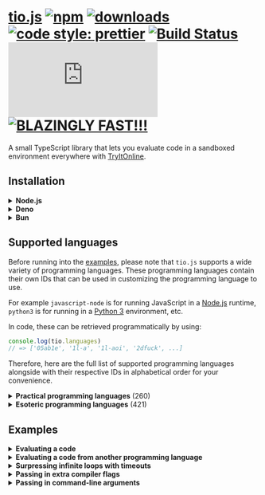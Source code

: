 # [tio.js][npm-url] [![npm][npm-image]][npm-url] [![downloads][downloads-image]][downloads-url] [![code style: prettier][prettier-image]][prettier-url] [![Build Status][ci-image]][ci-url] [![license][github-license-image]][github-license-url] [![BLAZINGLY FAST!!!][blazingly-fast-image]][blazingly-fast-url]

[npm-image]: https://img.shields.io/npm/v/tio.js.svg?style=flat-square
[npm-url]: https://npmjs.org/package/tio.js
[downloads-image]: https://img.shields.io/npm/dt/tio.js.svg?style=flat-square
[downloads-url]: https://npmjs.org/package/tio.js
[prettier-image]: https://img.shields.io/badge/code_style-prettier-ff69b4.svg?style=flat-square
[prettier-url]: https://github.com/prettier/prettier
[ci-image]: https://github.com/null8626/tio.js/workflows/CI/badge.svg
[ci-url]: https://github.com/null8626/tio.js/actions/workflows/CI.yml
[github-license-image]: https://img.shields.io/npm/l/tio.js?style=flat-square
[github-license-url]: https://github.com/null8626/tio.js/blob/master/LICENSE
[blazingly-fast-image]: https://img.shields.io/badge/speed-BLAZINGLY%20FAST!!!%20%F0%9F%94%A5%F0%9F%9A%80%F0%9F%92%AA%F0%9F%98%8E-brightgreen.svg?style=flat-square
[blazingly-fast-url]: https://twitter.com/acdlite/status/974390255393505280

A small TypeScript library that lets you evaluate code in a sandboxed environment everywhere with [TryItOnline](https://tio.run).

## Installation

<details>
<summary><b>Node.js</b></summary>

In your shell:

```console
$ npm install tio.js
```

In your code:

```js
import tio from 'tio.js'
```

</details>
<details>
<summary><b>Deno</b></summary>

In your code:

```js
import tio from 'npm:tio.js'
```

</details>
<details>
<summary><b>Bun</b></summary>

In your shell:

```console
$ bun install tio.js
```

In your code:

```js
import tio from 'tio.js'
```

</details>

## Supported languages

Before running into the [examples](#examples), please note that `tio.js` supports a wide variety of programming languages. These programming languages contain their own IDs that can be used in customizing the programming language to use.

For example `javascript-node` is for running JavaScript in a [Node.js](https://nodejs.org) runtime, `python3` is for running in a [Python 3](https://docs.python.org/3/) environment, etc.

In code, these can be retrieved programmatically by using:

```js
console.log(tio.languages)
// => ['05ab1e', '1l-a', '1l-aoi', '2dfuck', ...]
```

Therefore, here are the full list of supported programming languages alongside with their respective IDs in alphabetical order for your convenience.

<details>
<summary><b>Practical programming languages</b> (260)</summary>

| Name                                                                                                            | ID                        |
| --------------------------------------------------------------------------------------------------------------- | ------------------------- |
| [ABC](https://homepages.cwi.nl/~steven/abc/)                                                                    | `abc`                     |
| [ABC-assembler](https://github.com/Ourous/abc-wrapper-linux)                                                    | `abc-assembler`           |
| [Ada (GNAT)](https://www.gnu.org/software/gnat/)                                                                | `ada-gnat`                |
| [Agda](http://wiki.portal.chalmers.se/agda)                                                                     | `agda`                    |
| [ALGOL 68 (Genie)](https://jmvdveer.home.xs4all.nl/algol.html)                                                  | `algol68g`                |
| [Alice ML](https://github.com/aliceml/aliceml)                                                                  | `aliceml`                 |
| [APL (Dyalog Unicode)](https://www.dyalog.com/)                                                                 | `apl-dyalog`              |
| [APL (Dyalog Classic)](https://www.dyalog.com/)                                                                 | `apl-dyalog-classic`      |
| [APL (Dyalog Extended)](https://github.com/abrudz/dyalog-apl-extended)                                          | `apl-dyalog-extended`     |
| [APL (dzaima/APL)](https://github.com/dzaima/APL)                                                               | `apl-dzaima`              |
| [APL (ngn/apl)](https://gitlab.com/n9n/apl)                                                                     | `apl-ngn`                 |
| [Appleseed](https://github.com/dloscutoff/appleseed)                                                            | `appleseed`               |
| [ASPeRiX](https://github.com/TryItOnline/asperix)                                                               | `asperix`                 |
| [Assembly (as, x64, Linux)](https://sourceware.org/binutils/docs/as/index.html)                                 | `assembly-as`             |
| [Assembly (fasm, x64, Linux)](https://flatassembler.net/)                                                       | `assembly-fasm`           |
| [Assembly (gcc, x64, Linux)](https://gcc.gnu.org/)                                                              | `assembly-gcc`            |
| [Assembly (JWasm, x64, Linux)](https://github.com/JWasm/JWasm)                                                  | `assembly-jwasm`          |
| [Assembly (nasm, x64, Linux)](http://www.nasm.us/)                                                              | `assembly-nasm`           |
| [ATS2](https://sourceforge.net/projects/ats2-lang/)                                                             | `ats2`                    |
| [Attache](https://github.com/ConorOBrien-Foxx/Attache)                                                          | `attache`                 |
| [AWK](https://www.gnu.org/software/gawk/manual/gawk.html)                                                       | `awk`                     |
| [Bash](https://www.gnu.org/software/bash/)                                                                      | `bash`                    |
| [bc](https://www.gnu.org/software/bc/manual/html_mono/bc.html)                                                  | `bc`                      |
| [BeanShell](http://www.beanshell.org/)                                                                          | `beanshell`               |
| [Boo](http://boo-lang.org/)                                                                                     | `boo`                     |
| [bosh](http://schilytools.sourceforge.net/bosh.html)                                                            | `bosh`                    |
| [Bracmat](https://github.com/BartJongejan/Bracmat)                                                              | `bracmat`                 |
| [Brat](https://github.com/presidentbeef/brat)                                                                   | `brat`                    |
| [C (clang)](http://clang.llvm.org/)                                                                             | `c-clang`                 |
| [C (gcc)](https://gcc.gnu.org/)                                                                                 | `c-gcc`                   |
| [C (tcc)](http://savannah.nongnu.org/projects/tinycc)                                                           | `c-tcc`                   |
| [Caboose](https://github.com/CabooseLang/Caboose)                                                               | `caboose`                 |
| [CakeML](https://cakeml.org/)                                                                                   | `cakeml`                  |
| [calc (TTK)](http://ciar.org/ttk/codecloset/calc/)                                                              | `calc2`                   |
| [Ceylon](https://ceylon-lang.org/)                                                                              | `ceylon`                  |
| [Charm](https://github.com/Aearnus/charm)                                                                       | `charm`                   |
| [Chapel](http://chapel.cray.com/)                                                                               | `chapel`                  |
| [Checked C](https://github.com/Microsoft/checkedc)                                                              | `checkedc`                |
| [Cheddar](http://cheddar.vihan.org/)                                                                            | `cheddar`                 |
| [CIL (Mono IL assembler)](http://www.mono-project.com/docs/tools+libraries/tools/monodis/)                      | `cil-mono`                |
| [cixl](https://github.com/basic-gongfu/cixl)                                                                    | `cixl`                    |
| [Clean](https://github.com/Ourous/curated-clean-linux)                                                          | `clean`                   |
| [CLIPS](http://www.clipsrules.net/)                                                                             | `clips`                   |
| [Common Lisp](http://www.clisp.org/)                                                                            | `clisp`                   |
| [Clojure](https://clojure.org/)                                                                                 | `clojure`                 |
| [COBOL (GNU)](https://sourceforge.net/projects/open-cobol/)                                                     | `cobol-gnu`               |
| [Cobra](http://cobra-language.com/)                                                                             | `cobra`                   |
| [Coconut](http://coconut-lang.org/)                                                                             | `coconut`                 |
| [CoffeeScript 1](http://coffeescript.org/)                                                                      | `coffeescript`            |
| [CoffeeScript 2](http://coffeescript.org/)                                                                      | `coffeescript2`           |
| [C++ (clang)](http://clang.llvm.org/)                                                                           | `cpp-clang`               |
| [C++ (gcc)](https://gcc.gnu.org/)                                                                               | `cpp-gcc`                 |
| [CPY](https://github.com/vrsperanza/CPY)                                                                        | `cpy`                     |
| [Cryptol](https://www.cryptol.net/)                                                                             | `cryptol`                 |
| [Crystal](https://crystal-lang.org)                                                                             | `crystal`                 |
| [C# (.NET Core)](https://www.microsoft.com/net/core/platform)                                                   | `cs-core`                 |
| [C# (Visual C# Compiler)](http://www.mono-project.com/docs/about-mono/releases/5.0.0/#csc)                      | `cs-csc`                  |
| [C# (Visual C# Interactive Compiler)](http://www.mono-project.com/docs/about-mono/releases/5.0.0/#csc)          | `cs-csi`                  |
| [C# (Mono C# compiler)](http://www.mono-project.com/docs/about-mono/languages/csharp/)                          | `cs-mono`                 |
| [C# (Mono C# Shell)](http://www.mono-project.com/docs/tools+libraries/tools/repl/)                              | `cs-mono-shell`           |
| [Curry (PAKCS)](https://www.informatik.uni-kiel.de/~pakcs/)                                                     | `curry-pakcs`             |
| [Curry (Sloth)](http://babel.ls.fi.upm.es/research/Sloth/)                                                      | `curry-sloth`             |
| [Cyclone](http://cyclone.thelanguage.org/)                                                                      | `cyclone`                 |
| [D](https://dlang.org/)                                                                                         | `d`                       |
| [Dafny](https://github.com/Microsoft/dafny)                                                                     | `dafny`                   |
| [Dart](https://www.dartlang.org/)                                                                               | `dart`                    |
| [Dash](https://wiki.debian.org/Shell)                                                                           | `dash`                    |
| [dc](https://www.gnu.org/software/bc/manual/dc-1.05/html_mono/dc.html)                                          | `dc`                      |
| [dg](https://pyos.github.io/dg/)                                                                                | `dg`                      |
| [DScript](https://github.com/ConorOBrien-Foxx/DScript)                                                          | `dscript`                 |
| [eC](https://ecere.org/)                                                                                        | `ec`                      |
| [ecpp + C (gcc)](https://github.com/aaronryank/ecpp)                                                            | `ecpp-c`                  |
| [ecpp + C++ (gcc)](https://github.com/aaronryank/ecpp)                                                          | `ecpp-cpp`                |
| [Dyvil](https://github.com/dyvil/dyvil)                                                                         | `dyvil`                   |
| [ed](https://www.gnu.org/software/ed/)                                                                          | `ed`                      |
| [Egel](https://github.com/egel-lang/egel)                                                                       | `egel`                    |
| [ELF (x86/x64, Linux)](https://refspecs.linuxfoundation.org/elf/elf.pdf)                                        | `elf`                     |
| [Elixir](https://elixir-lang.org/)                                                                              | `elixir`                  |
| [Emacs Lisp](https://www.gnu.org/software/emacs/manual/eintr.html)                                              | `emacs-lisp`              |
| [Erlang (escript)](http://erlang.org/doc/man/escript.html)                                                      | `erlang-escript`          |
| [es](https://github.com/wryun/es-shell)                                                                         | `es`                      |
| [Euphoria 3](http://rapideuphoria.com/index.html)                                                               | `euphoria3`               |
| [Euphoria 4](https://openeuphoria.org)                                                                          | `euphoria4`               |
| [Factor](https://factorcode.org/)                                                                               | `factor`                  |
| [Fantom](http://fantom.org/)                                                                                    | `fantom`                  |
| [Farnsworth](https://metacpan.org/pod/Language::Farnsworth)                                                     | `farnsworth`              |
| [Felix](https://github.com/felix-lang/felix)                                                                    | `felix`                   |
| [fish](https://fishshell.com/)                                                                                  | `fish-shell`              |
| [FOCAL-69](http://www.cozx.com/dpitts/)                                                                         | `focal`                   |
| [Forth (gforth)](http://www.complang.tuwien.ac.at/forth/gforth/Docs-html/)                                      | `forth-gforth`            |
| [Fortran (GFortran)](https://gcc.gnu.org/fortran/)                                                              | `fortran-gfortran`        |
| [F# (.NET Core)](https://www.microsoft.com/net/core/platform)                                                   | `fs-core`                 |
| [F# (Mono)](http://www.mono-project.com/)                                                                       | `fs-mono`                 |
| [Funky](https://github.com/TehFlaminTaco/Funky)                                                                 | `funky`                   |
| [Funky 2](https://github.com/TehFlaminTaco/Funky2)                                                              | `funky2`                  |
| [GAP](https://www.gap-system.org/)                                                                              | `gap`                     |
| [Gema](http://gema.sourceforge.net/)                                                                            | `gema`                    |
| [gnuplot](http://www.gnuplot.info/)                                                                             | `gnuplot`                 |
| [Go](https://golang.org/)                                                                                       | `go`                      |
| [Granule](https://github.com/granule-project/granule)                                                           | `granule`                 |
| [Groovy](http://groovy-lang.org/)                                                                               | `groovy`                  |
| [Gwion](https://github.com/fennecdjay/gwion)                                                                    | `gwion`                   |
| [HadesLang](https://github.com/Azer0s/HadesLang)                                                                | `hades`                   |
| [Haskell](https://www.haskell.org/)                                                                             | `haskell`                 |
| [Haskell 1.2 (Gofer)](https://github.com/stasoid/Gofer)                                                         | `haskell-gofer`           |
| [Haskell 98 (Hugs)](https://www.haskell.org/hugs)                                                               | `haskell-hugs`            |
| [Literate Haskell](https://www.haskell.org/onlinereport/literate.html)                                          | `haskell-literate`        |
| [Haxe](https://haxe.org)                                                                                        | `haxe`                    |
| [Hobbes](https://github.com/Morgan-Stanley/hobbes)                                                              | `hobbes`                  |
| [Huginn](https://huginn.org/)                                                                                   | `huginn`                  |
| [Hy](http://hylang.org/)                                                                                        | `hy`                      |
| [Icon](https://github.com/gtownsend/icon)                                                                       | `icon`                    |
| [Idris](https://www.idris-lang.org/)                                                                            | `idris`                   |
| [ink](https://github.com/inkle/ink)                                                                             | `ink`                     |
| [Io](http://iolanguage.org/)                                                                                    | `io`                      |
| [J](http://jsoftware.com/)                                                                                      | `j`                       |
| [jq](https://stedolan.github.io/jq/)                                                                            | `jq`                      |
| [Jx](http://www.2bestsystems.com/foundation/j/jx1/)                                                             | `jx`                      |
| [Java (JDK)](http://jdk.java.net/)                                                                              | `java-jdk`                |
| [Java (OpenJDK 8)](http://openjdk.java.net/)                                                                    | `java-openjdk`            |
| [JavaScript (Babel Node)](https://babeljs.io/)                                                                  | `javascript-babel-node`   |
| [JavaScript (Node.js)](https://nodejs.org)                                                                      | `javascript-node`         |
| [JavaScript (SpiderMonkey)](https://developer.mozilla.org/en-US/docs/Mozilla/Projects/SpiderMonkey/Releases/45) | `javascript-spidermonkey` |
| [JavaScript (V8)](https://v8.dev/)                                                                              | `javascript-v8`           |
| [Joy](http://www.latrobe.edu.au/humanities/research/research-projects/past-projects/joy-programming-language)   | `joy`                     |
| [Julia 0.4](http://julialang.org/)                                                                              | `julia`                   |
| [Julia 1.0](http://julialang.org/)                                                                              | `julia1x`                 |
| [Julia 0.5](http://julialang.org/)                                                                              | `julia5`                  |
| [Julia 0.6](http://julialang.org/)                                                                              | `julia6`                  |
| [Julia 0.7](http://julialang.org/)                                                                              | `julia7`                  |
| [K (Kona)](https://github.com/kevinlawler/kona)                                                                 | `k-kona`                  |
| [K (ngn/k)](https://bitbucket.org/ngn/k)                                                                        | `k-ngn`                   |
| [K (oK)](https://github.com/JohnEarnest/ok)                                                                     | `k-ok`                    |
| [Kobeři-C](https://github.com/fpeterek/Koberi-C)                                                                | `koberi-c`                |
| [Koka](https://github.com/koka-lang/koka)                                                                       | `koka`                    |
| [Kotlin](https://kotlinlang.org)                                                                                | `kotlin`                  |
| [ksh](http://www.kornshell.com/)                                                                                | `ksh`                     |
| [Lean](https://leanprover.github.io/)                                                                           | `lean`                    |
| [Lily](http://fascinatedbox.github.io/lily/)                                                                    | `lily`                    |
| [LLVM IR](http://llvm.org/docs/LangRef.html)                                                                    | `llvm`                    |
| [Lua](https://www.lua.org/)                                                                                     | `lua`                     |
| [Lua (LuaJIT)](https://luajit.org/)                                                                             | `lua-luajit`              |
| [Lua (OpenResty)](https://openresty.org/en/)                                                                    | `lua-openresty`           |
| [M4](https://www.gnu.org/software/m4/m4.html)                                                                   | `m4`                      |
| [Make](https://www.gnu.org/software/make/)                                                                      | `make`                    |
| [Mamba](https://github.com/Gelbpunkt/mamba-lang)                                                                | `mamba`                   |
| [Wolfram Language (Mathematica)](https://www.wolfram.com/wolframscript/)                                        | `mathematica`             |
| [Mathics](http://mathics.github.io/)                                                                            | `mathics`                 |
| [Maxima](http://maxima.sourceforge.net/)                                                                        | `maxima`                  |
| [Moonscript](https://moonscript.org)                                                                            | `moonscript`              |
| [Mouse-79](http://mouse.davidgsimpson.com/mouse79/)                                                             | `mouse`                   |
| [Mouse-2002](http://mouse.davidgsimpson.com/mouse2002/)                                                         | `mouse2002`               |
| [Mouse-83](http://mouse.davidgsimpson.com/mouse83/)                                                             | `mouse83`                 |
| [MUMPS](http://www.cs.uni.edu/~okane/)                                                                          | `mumps`                   |
| [MY-BASIC](https://github.com/paladin-t/my_basic)                                                               | `my-basic`                |
| [Nial](https://github.com/danlm/QNial7)                                                                         | `nial`                    |
| [Nim](http://nim-lang.org/)                                                                                     | `nim`                     |
| [Oberon-07](https://miasap.se/obnc/)                                                                            | `oberon-07`               |
| [Object Pascal (FPC)](https://www.freepascal.org/)                                                              | `object-pascal-fpc`       |
| [Objective-C (clang)](http://clang.llvm.org/)                                                                   | `objective-c-clang`       |
| [Objective-C (gcc)](https://gcc.gnu.org/onlinedocs/gcc-7.1.0/gcc/Objective-C.html)                              | `objective-c-gcc`         |
| [occam-pi](http://projects.cs.kent.ac.uk/projects/kroc/trac/)                                                   | `occam-pi`                |
| [OCaml](http://www.ocaml.org/)                                                                                  | `ocaml`                   |
| [Octave](https://www.gnu.org/software/octave/)                                                                  | `octave`                  |
| [Odin](https://github.com/odin-lang/Odin)                                                                       | `odin`                    |
| [OSH](https://www.oilshell.org/)                                                                                | `osh`                     |
| [Pari/GP](http://pari.math.u-bordeaux.fr/)                                                                      | `pari-gp`                 |
| [Pascal (FPC)](https://www.freepascal.org/)                                                                     | `pascal-fpc`              |
| [Perl 4](https://www.perl.org/)                                                                                 | `perl4`                   |
| [Perl 5](https://www.perl.org/)                                                                                 | `perl5`                   |
| [Perl 5 (cperl)](http://perl11.org/cperl/)                                                                      | `perl5-cperl`             |
| [Perl 6](https://github.com/nxadm/rakudo-pkg)                                                                   | `perl6`                   |
| [Perl 6 (Niecza)](https://github.com/sorear/niecza)                                                             | `perl6-niecza`            |
| [Phoenix](https://github.com/senselogic/PHOENIX)                                                                | `phoenix`                 |
| [PHP](https://php.net/)                                                                                         | `php`                     |
| [Physica](https://github.com/Mr-Xcoder/Physica)                                                                 | `physica`                 |
| [PicoLisp](http://picolisp.com/)                                                                                | `picolisp`                |
| [Pike](https://pike.lysator.liu.se/)                                                                            | `pike`                    |
| [PILOT (psPILOT)](https://github.com/FreeTrav/psPILOT)                                                          | `pilot-pspilot`           |
| [PILOT (RPilot)](https://github.com/TryItOnline/pilot-rpilot)                                                   | `pilot-rpilot`            |
| [Pony](https://www.ponylang.org/)                                                                               | `pony`                    |
| [Positron](https://github.com/alexander-liao/positron)                                                          | `positron`                |
| [PostScript (xpost)](https://github.com/luser-dr00g/xpost)                                                      | `postscript-xpost`        |
| [PowerShell](https://github.com/TryItOnline/TioSetup/wiki/Powershell)                                           | `powershell`              |
| [PowerShell Core](https://github.com/PowerShell/PowerShell)                                                     | `powershell-core`         |
| [Prolog (Ciao)](https://ciao-lang.org)                                                                          | `prolog-ciao`             |
| [Prolog (SWI)](http://www.swi-prolog.org)                                                                       | `prolog-swi`              |
| [Proton](https://github.com/alexander-liao/proton)                                                              | `proton`                  |
| [Proton 2.0](https://github.com/alexander-liao/proton-2.0)                                                      | `proton2`                 |
| [P#](https://github.com/p-org/PSharp)                                                                           | `ps-core`                 |
| [Pure](https://github.com/agraef/pure-lang)                                                                     | `pure`                    |
| [PureScript](http://www.purescript.org/)                                                                        | `purescript`              |
| [Python 1](https://www.python.org/download/releases/1.6.1/)                                                     | `python1`                 |
| [Python 2](https://docs.python.org/2/)                                                                          | `python2`                 |
| [Python 2 (Cython)](http://cython.org/)                                                                         | `python2-cython`          |
| [Python 2 (IronPython)](http://ironpython.net)                                                                  | `python2-iron`            |
| [Python 2 (Jython)](http://www.jython.org)                                                                      | `python2-jython`          |
| [Python 2 (PyPy)](http://pypy.org/)                                                                             | `python2-pypy`            |
| [Python 3](https://docs.python.org/3/)                                                                          | `python3`                 |
| [Python 3.8 (pre-release)](https://docs.python.org/3.8/)                                                        | `python38pr`              |
| [Python 3 (Cython)](http://cython.org/)                                                                         | `python3-cython`          |
| [Python 3 (PyPy)](http://pypy.org/)                                                                             | `python3-pypy`            |
| [Python 3 (Stackless)](https://github.com/stackless-dev/stackless)                                              | `python3-stackless`       |
| [Q#](https://docs.microsoft.com/en-us/quantum/quantum-qr-intro?view=qsharp-preview)                             | `qs-core`                 |
| [R](https://www.r-project.org/)                                                                                 | `r`                       |
| [Racket](https://racket-lang.org/)                                                                              | `racket`                  |
| [RAD](https://bitbucket.org/zacharyjtaylor/rad)                                                                 | `rad`                     |
| [Rapira](https://github.com/freeduke33/rerap2)                                                                  | `rapira`                  |
| [Reason](https://reasonml.github.io)                                                                            | `reason`                  |
| [REBOL](http://www.rebol.com/)                                                                                  | `rebol`                   |
| [REBOL 3](http://www.rebol.com/rebol3/)                                                                         | `rebol3`                  |
| [Red](http://www.red-lang.org)                                                                                  | `red`                     |
| [Rexx (Regina)](http://www.rexx.org/)                                                                           | `rexx`                    |
| [Ring](https://github.com/ring-lang/ring)                                                                       | `ring`                    |
| [rk](https://github.com/aaronryank/rk-lang)                                                                     | `rk`                      |
| [Röda](https://github.com/fergusq/roda)                                                                         | `roda`                    |
| [Ruby](https://www.ruby-lang.org/)                                                                              | `ruby`                    |
| [Rust](https://www.rust-lang.org/)                                                                              | `rust`                    |
| [Scala](http://www.scala-lang.org/)                                                                             | `scala`                   |
| [Chez Scheme](https://cisco.github.io/ChezScheme/)                                                              | `scheme-chez`             |
| [CHICKEN Scheme](https://www.call-cc.org/)                                                                      | `scheme-chicken`          |
| [Gambit Scheme (gsi)](http://gambitscheme.org)                                                                  | `scheme-gambit`           |
| [Guile](https://www.gnu.org/software/guile/)                                                                    | `scheme-guile`            |
| [sed 4.2.2](https://www.gnu.org/software/sed/)                                                                  | `sed`                     |
| [sed](https://www.gnu.org/software/sed/)                                                                        | `sed-gnu`                 |
| [sfk](http://stahlworks.com/dev/swiss-file-knife.html)                                                          | `sfk`                     |
| [Shnap](https://github.com/ShnapLang/Shnap)                                                                     | `shnap`                   |
| [Sidef](https://github.com/trizen/sidef)                                                                        | `sidef`                   |
| [Simula (cim)](https://directory.fsf.org/wiki/Cim)                                                              | `simula`                  |
| [SISAL](https://github.com/TryItOnline/sisalc)                                                                  | `sisal`                   |
| [Standard ML (MLton)](http://www.mlton.org/)                                                                    | `sml-mlton`               |
| [SNOBOL4 (CSNOBOL4)](http://www.snobol4.org/csnobol4/)                                                          | `snobol4`                 |
| [Assembly (MIPS, SPIM)](https://github.com/TryItOnline/spim)                                                    | `spim`                    |
| [SQLite](https://www.sqlite.org/)                                                                               | `sqlite`                  |
| [Squirrel](http://www.squirrel-lang.org/)                                                                       | `squirrel`                |
| [Stacked](https://github.com/ConorOBrien-Foxx/stacked)                                                          | `stacked`                 |
| [Swift](https://developer.apple.com/swift/)                                                                     | `swift4`                  |
| [Tcl](http://tcl.tk/)                                                                                           | `tcl`                     |
| [tcsh](http://www.tcsh.org/)                                                                                    | `tcsh`                    |
| [TemplAt](https://github.com/ConorOBrien-Foxx/Attache/blob/master/TemplAt.md)                                   | `templat`                 |
| [TypeScript](https://www.typescriptlang.org)                                                                    | `typescript`              |
| [uBASIC](https://github.com/EtchedPixels/ubasic)                                                                | `ubasic`                  |
| [Ursala](https://github.com/stasoid/Ursala)                                                                     | `ursala`                  |
| [Vala](https://wiki.gnome.org/Projects/Vala)                                                                    | `vala`                    |
| [Visual Basic .NET (.NET Core)](https://www.microsoft.com/net/core/platform)                                    | `vb-core`                 |
| [Visual Basic .NET (Mono)](http://www.mono-project.com/docs/about-mono/languages/visualbasic/)                  | `visual-basic-net-mono`   |
| [Visual Basic .NET (VBC)](http://www.mono-project.com/docs/about-mono/releases/5.12.0/#vbnet-compiler)          | `visual-basic-net-vbc`    |
| [V (vlang.io)](https://vlang.io)                                                                                | `vlang`                   |
| [VSL](https://github.com/vsl-lang/VSL)                                                                          | `vsl`                     |
| [WebAssembly (WaWrapper)](https://github.com/TryItOnline/wawrapper)                                             | `wasm`                    |
| [Wren](https://github.com/munificent/wren)                                                                      | `wren`                    |
| [Yabasic](http://www.yabasic.de)                                                                                | `yabasic`                 |
| [yash](https://yash.osdn.jp)                                                                                    | `yash`                    |
| [B (ybc)](https://github.com/Leushenko/ybc)                                                                     | `ybc`                     |
| [Z3](https://github.com/Z3Prover/z3)                                                                            | `z3`                      |
| [Zephyr](https://github.com/dloscutoff/zephyr)                                                                  | `zephyr`                  |
| [Zig](https://ziglang.org/)                                                                                     | `zig`                     |
| [zkl](http://www.zenkinetic.com/zkl.html)                                                                       | `zkl`                     |
| [Zoidberg](https://metacpan.org/pod/Zoidberg)                                                                   | `zoidberg`                |
| [Zsh](https://www.zsh.org/)                                                                                     | `zsh`                     |

</summary>
</details>
<details>
<summary><b>Esoteric programming languages</b> (421)</summary>

| Name                                                                                                                               | ID                          |
| ---------------------------------------------------------------------------------------------------------------------------------- | --------------------------- |
| [4](https://github.com/urielieli/py-four)                                                                                          | `4`                         |
| [7](https://esolangs.org/wiki/7)                                                                                                   | `7`                         |
| [33](https://github.com/TheOnlyMrCat/33)                                                                                           | `33`                        |
| [99](https://github.com/TryItOnline/99)                                                                                            | `99`                        |
| [05AB1E (legacy)](https://github.com/Adriandmen/05AB1E/tree/fb4a2ce2bce6660e1a680a74dd61b72c945e6c3b)                              | `05ab1e`                    |
| [1L_a](https://github.com/TryItOnline/1L_a)                                                                                        | `1l-a`                      |
| [1L_AOI](https://github.com/stasoid/1L_AOI)                                                                                        | `1l-aoi`                    |
| [2DFuck](https://gitlab.com/TheWastl/2DFuck)                                                                                       | `2dfuck`                    |
| [2L](https://github.com/TryItOnline/2L)                                                                                            | `2l`                        |
| [2sable](https://github.com/Adriandmen/2sable)                                                                                     | `2sable`                    |
| [3var](https://esolangs.org/wiki/3var)                                                                                             | `3var`                      |
| [a-gram](https://github.com/p1xels/a-gram)                                                                                         | `a-gram`                    |
| [A Pear Tree](https://esolangs.org/wiki/A_Pear_Tree)                                                                               | `a-pear-tree`               |
| [Acc!!](https://github.com/dloscutoff/Esolangs/tree/master/Acc!!)                                                                  | `accbb`                     |
| [Aceto](https://github.com/aceto/aceto)                                                                                            | `aceto`                     |
| [Actually](https://github.com/Mego/Seriously)                                                                                      | `actually`                  |
| [Adapt](https://github.com/cairdcoinheringaahing/adapt)                                                                            | `adapt`                     |
| [Add++](https://github.com/cairdcoinheringaahing/AddPlusPlus)                                                                      | `addpp`                     |
| [ADJUST](https://github.com/TryItOnline/adjust)                                                                                    | `adjust`                    |
| [Agony](https://github.com/royvanrijn/JAgony)                                                                                      | `agony`                     |
| [Ahead](https://github.com/ajc2/ahead)                                                                                             | `ahead`                     |
| [Aheui (esotope)](https://github.com/aheui/pyaheui)                                                                                | `aheui`                     |
| [Alchemist](https://github.com/bforte/Alchemist)                                                                                   | `alchemist`                 |
| [Alice](https://github.com/m-ender/alice)                                                                                          | `alice`                     |
| [Alice & Bob](https://github.com/bforte/alice-bob)                                                                                 | `alice-bob`                 |
| [AlphaBeta](https://github.com/TryItOnline/alphabeta)                                                                              | `alphabeta`                 |
| [Alphabetti spaghetti](https://github.com/stasoid/Alphabetti-spaghetti)                                                            | `alphabetti-spaghetti`      |
| [Alphuck](https://github.com/TryItOnline/brainfuck)                                                                                | `alphuck`                   |
| [Alumin](https://github.com/ConorOBrien-Foxx/Alumin)                                                                               | `alumin`                    |
| [The Amnesiac From Minsk](https://github.com/pavelbraginskiy/TheAmnesiacFromMinsk)                                                 | `amnesiac-from-minsk`       |
| [Ante](https://github.com/michaeldv/ante)                                                                                          | `ante`                      |
| [anyfix](https://github.com/alexander-liao/anyfix)                                                                                 | `anyfix`                    |
| [ARBLE](https://github.com/TehFlaminTaco/ARBLE)                                                                                    | `arble`                     |
| [Archway](https://github.com/TryItOnline/archway)                                                                                  | `archway`                   |
| [Archway2](https://github.com/TryItOnline/archway)                                                                                 | `archway2`                  |
| [Arcyóu](https://github.com/Nazek42/arcyou)                                                                                        | `arcyou`                    |
| [ArnoldC](https://lhartikk.github.io/ArnoldC/)                                                                                     | `arnoldc`                   |
| [AsciiDots](https://github.com/aaronduino/asciidots)                                                                               | `asciidots`                 |
| [Aubergine](https://esolangs.org/wiki/Aubergine)                                                                                   | `aubergine`                 |
| [axo](https://esolangs.org/wiki/Axo)                                                                                               | `axo`                       |
| [Backhand](https://github.com/GuyJoKing/Backhand)                                                                                  | `backhand`                  |
| [Bitwise Cyclic Tag But Way Worse](https://github.com/MilkyWay90/Bitwise-Cyclic-Tag-But-Way-Worse)                                 | `bctbww`                    |
| [Bitwise Cyclic Tag But Way Worse 2.0](https://github.com/MilkyWay90/Bitwise-Cyclic-Tag-But-Way-Worse)                             | `bctbww2`                   |
| [Beam](https://github.com/ETHproductions/beam-js)                                                                                  | `beam`                      |
| [Bean](https://github.com/patrickroberts/bean)                                                                                     | `bean`                      |
| [Beatnik](https://esolangs.org/wiki/Beatnik)                                                                                       | `beatnik`                   |
| [Beeswax](https://github.com/m-lohmann/BeeswaxEsolang.jl)                                                                          | `beeswax`                   |
| [Befunge-93](https://github.com/catseye/Befunge-93)                                                                                | `befunge`                   |
| [Befunge-93 (FBBI)](https://github.com/catseye/FBBI)                                                                               | `befunge-93-fbbi`           |
| [Befunge-93 (MTFI)](https://github.com/TryItOnline/befunge-97-mtfi)                                                                | `befunge-93-mtfi`           |
| [Befunge-93 (PyFunge)](https://pythonhosted.org/PyFunge/)                                                                          | `befunge-93-pyfunge`        |
| [Befunge-96 (MTFI)](https://github.com/TryItOnline/befunge-97-mtfi)                                                                | `befunge-96-mtfi`           |
| [Befunge-97 (MTFI)](https://github.com/TryItOnline/befunge-97-mtfi)                                                                | `befunge-97-mtfi`           |
| [Befunge-98 (FBBI)](https://github.com/catseye/FBBI)                                                                               | `befunge-98`                |
| [Befunge-98 (PyFunge)](https://pythonhosted.org/PyFunge/)                                                                          | `befunge-98-pyfunge`        |
| [Bit](https://github.com/FireCubez/bit)                                                                                            | `bit`                       |
| [BitBitJump](https://github.com/TryItOnline/bitbitjump)                                                                            | `bitbitjump`                |
| [bitch](https://github.com/Helen0903/bitch)                                                                                        | `bitch`                     |
| [bitch (bit-h)](https://github.com/int-e/bits/tree/master/hs)                                                                      | `bitch-bith`                |
| [bitch (shifty)](https://github.com/int-e/bits/tree/master/cc)                                                                     | `bitch-shifty`              |
| [BitChanger](https://github.com/TryItOnline/bitchanger)                                                                            | `bitchanger`                |
| [BitCycle](https://github.com/dloscutoff/esolangs/tree/master/BitCycle)                                                            | `bitcycle`                  |
| [Bitwise](https://github.com/aaronryank/bitwise)                                                                                   | `bitwise`                   |
| [Black (blak)](https://github.com/TryItOnline/blak)                                                                                | `blak`                      |
| [Binary Lambda Calculus](https://tromp.github.io/cl/cl.html)                                                                       | `blc`                       |
| [Boolfuck](https://github.com/TryItOnline/boolfuck)                                                                                | `boolfuck`                  |
| [Bot Engine](https://github.com/SuperJedi224/Bot-Engine)                                                                           | `bot-engine`                |
| [Brachylog v1](https://github.com/JCumin/Brachylog/releases)                                                                       | `brachylog`                 |
| [Brachylog](https://github.com/JCumin/Brachylog)                                                                                   | `brachylog2`                |
| [Braille](https://github.com/TryItOnline/braille)                                                                                  | `braille`                   |
| [Brain-Flak](https://github.com/DJMcMayhem/Brain-Flak)                                                                             | `brain-flak`                |
| [Brainbash](https://github.com/ConorOBrien-Foxx/Brainbash)                                                                         | `brainbash`                 |
| [brainbool](https://github.com/TryItOnline/brainfuck)                                                                              | `brainbool`                 |
| [BrainFlump](https://github.com/dylanrenwick/BrainFlump)                                                                           | `brainflump`                |
| [brainfuck](https://github.com/TryItOnline/brainfuck)                                                                              | `brainfuck`                 |
| [Braingolf](https://github.com/dylanrenwick/braingolf)                                                                             | `braingolf`                 |
| [Brain-Flak (BrainHack)](https://github.com/Flakheads/BrainHack)                                                                   | `brainhack`                 |
| [Brainlove](https://github.com/TryItOnline/brainfuck)                                                                              | `brainlove`                 |
| [BrainSpace](https://code.google.com/archive/p/brainspace/)                                                                        | `brainspace`                |
| [Brian & Chuck](https://github.com/m-ender/brian-chuck)                                                                            | `brian-chuck`               |
| [Broccoli](https://github.com/broccoli-lang/broccoli)                                                                              | `broccoli`                  |
| [Bubblegum](https://esolangs.org/wiki/Bubblegum)                                                                                   | `bubblegum`                 |
| [Burlesque](https://github.com/FMNSSun/Burlesque)                                                                                  | `burlesque`                 |
| [BuzzFizz](https://esolangs.org/wiki/BuzzFizz)                                                                                     | `buzzfizz`                  |
| [Bitwise Fuckery](https://github.com/cairdcoinheringaahing/Bitwise-Fuckery)                                                        | `bwfuckery`                 |
| [Canvas](https://github.com/dzaima/Canvas)                                                                                         | `canvas`                    |
| [Cardinal](https://www.esolangs.org/wiki/Cardinal)                                                                                 | `cardinal`                  |
| [Carol & Dave](https://github.com/bforte/carol-dave)                                                                               | `carol-dave`                |
| [Carrot](https://github.com/kritixilithos/Carrot)                                                                                  | `carrot`                    |
| [Cascade](https://github.com/GuyJoKing/Cascade)                                                                                    | `cascade`                   |
| [Catholicon](https://github.com/okx-code/Catholicon)                                                                               | `catholicon`                |
| [Cauliflower](https://github.com/broccoli-lang/broccoli)                                                                           | `cauliflower`               |
| [Ceres](https://github.com/alexander-liao/ceres)                                                                                   | `ceres`                     |
| [Chain](https://github.com/ConorOBrien-Foxx/Chain)                                                                                 | `chain`                     |
| [Chef](http://search.cpan.org/~smueller/Acme-Chef/)                                                                                | `chef`                      |
| [Changeling](https://github.com/DennisMitchell/shapescript)                                                                        | `changeling`                |
| [Charcoal](https://github.com/somebody1234/Charcoal)                                                                               | `charcoal`                  |
| [Check](https://github.com/ScratchMan544/check-lang)                                                                               | `check`                     |
| [Chip](https://github.com/Phlarx/chip)                                                                                             | `chip`                      |
| [Cinnamon Gum](https://github.com/quartata/cinnamon-gum)                                                                           | `cinnamon-gum`              |
| [CJam](https://sourceforge.net/p/cjam)                                                                                             | `cjam`                      |
| [Clam](https://github.com/dylanrenwick/Clam)                                                                                       | `clam`                      |
| [,,,](https://github.com/totallyhuman/commata)                                                                                     | `commata`                   |
| [Commentator](https://github.com/cairdcoinheringaahing/Commentator)                                                                | `commentator`               |
| [Commercial](https://github.com/TryItOnline/commercial)                                                                            | `commercial`                |
| [Condit](https://github.com/TryItOnline/condit)                                                                                    | `condit`                    |
| [Convex](https://github.com/GamrCorps/Convex)                                                                                      | `convex`                    |
| [Cood](https://github.com/jesobreira/cood/tree/php-interpreter)                                                                    | `cood`                      |
| [Corea](https://github.com/ConorOBrien-Foxx/Corea)                                                                                 | `corea`                     |
| [COW](https://bigzaphod.github.io/COW/)                                                                                            | `cow`                       |
| [cQuents](https://github.com/stestoltz/cQuents)                                                                                    | `cquents`                   |
| [Crayon](https://github.com/ETHproductions/crayon)                                                                                 | `crayon`                    |
| [CSL](https://github.com/jammy-dodgers/CSL)                                                                                        | `csl`                       |
| [Cubically](https://github.com/aaronryank/cubically)                                                                               | `cubically`                 |
| [Cubix](https://github.com/ETHproductions/cubix)                                                                                   | `cubix`                     |
| [Curlyfrick](https://github.com/JonoCode9374/CFEsolang)                                                                            | `curlyfrick`                |
| [Cy](https://github.com/cyoce/Cy)                                                                                                  | `cy`                        |
| [D2](https://github.com/ConorOBrien-Foxx/Attache/blob/master/D2.md)                                                                | `d2`                        |
| [Deadfish~](https://github.com/TryItOnline/deadfish-)                                                                              | `deadfish-`                 |
| [Decimal](https://github.com/aaronryank/Decimal)                                                                                   | `decimal`                   |
| [Del\|m\|t](https://github.com/MistahFiggins/Delimit)                                                                              | `delimit`                   |
| [Deorst](https://github.com/cairdcoinheringaahing/Deorst)                                                                          | `deorst`                    |
| [Dirty](https://github.com/Ourous/dirty)                                                                                           | `dirty`                     |
| [Detour](https://github.com/cyoce/detour)                                                                                          | `detour`                    |
| [DOBELA](https://deewiant.iki.fi/projects/dobelx64/)                                                                               | `dobela`                    |
| [DOBELA (dobcon)](https://github.com/stasoid/DOBELA)                                                                               | `dobela-dobcon`             |
| [Dodos](https://github.com/DennisMitchell/dodos)                                                                                   | `dodos`                     |
| [Dreaderef](https://github.com/ScratchMan544/Dreaderef)                                                                            | `dreaderef`                 |
| [Drive-In Window](https://github.com/TryItOnline/drive-in-window)                                                                  | `drive-in-window`           |
| [DStack](https://github.com/alejandrocoria/DStack)                                                                                 | `dstack`                    |
| [eacal](https://github.com/ConorOBrien-Foxx/eacal)                                                                                 | `eacal`                     |
| [!@#$%^&\*()\_+](https://github.com/ConorOBrien-Foxx/ecndpcaalrlp)                                                                 | `ecndpcaalrlp`              |
| [Element](https://github.com/PhiNotPi/Element)                                                                                     | `element`                   |
| [ELVM-IR](https://github.com/shinh/elvm)                                                                                           | `elvm-ir`                   |
| [Emmental](https://github.com/catseye/Emmental)                                                                                    | `emmental`                  |
| [Emoji](https://esolangs.org/wiki/Emoji)                                                                                           | `emoji`                     |
| [Emoji-gramming](https://github.com/TryItOnline/Emoji-gramming)                                                                    | `emoji-gramming`            |
| [Emojicode 0.5](http://www.emojicode.org/)                                                                                         | `emojicode`                 |
| [Emojicode](http://www.emojicode.org/)                                                                                             | `emojicode6`                |
| [EmojiCoder](https://github.com/TryItOnline/EmojiCoder)                                                                            | `emojicoder`                |
| [emotifuck](https://github.com/Romulus10/emotif___)                                                                                | `emotifuck`                 |
| [Emotinomicon](https://github.com/ConorOBrien-Foxx/Emotinomicon)                                                                   | `emotinomicon`              |
| [(())](<https://esolangs.org/wiki/(())>)                                                                                           | `empty-nest`                |
| [Enlist](https://github.com/alexander-liao/enlist)                                                                                 | `enlist`                    |
| [ESOPUNK](https://gitlab.com/Blacksilver/pyesopunk)                                                                                | `esopunk`                   |
| [ETA](http://www.miketaylor.org.uk/tech/eta/doc/)                                                                                  | `eta`                       |
| [evil](https://web.archive.org/web/20070103000858/www1.pacific.edu/~twrensch/evil/index.html)                                      | `evil`                      |
| [Explode](https://github.com/stestoltz/Explode)                                                                                    | `explode`                   |
| [Extended Brainfuck Type I](https://github.com/TryItOnline/brainfuck)                                                              | `extended-brainfuck-type-i` |
| [ExtraC](https://github.com/ConorOBrien-Foxx/extrac)                                                                               | `extrac`                    |
| [face](https://github.com/KeyboardFire/face)                                                                                       | `face`                      |
| [FALSE](https://github.com/somebody1234/FALSE)                                                                                     | `false`                     |
| [FerNANDo](https://esolangs.org/wiki/FerNANDo)                                                                                     | `fernando`                  |
| [FEU](https://github.com/TryItOnline/feu)                                                                                          | `feu`                       |
| [FIM++](https://github.com/avian2/fimpp)                                                                                           | `fimpp`                     |
| [><>](https://esolangs.org/wiki/Fish)                                                                                              | `fish`                      |
| [Fission](https://github.com/C0deH4cker/Fission)                                                                                   | `fission`                   |
| [Fission 2](https://github.com/C0deH4cker/Fission)                                                                                 | `fission2`                  |
| [Flipbit](https://github.com/cairdcoinheringaahing/Flipbit)                                                                        | `flipbit`                   |
| [Floater](https://github.com/Zom-B/Floater)                                                                                        | `floater`                   |
| [Flobnar](https://github.com/Reconcyl/flobnar)                                                                                     | `flobnar`                   |
| [Foam](https://github.com/Reconcyl/foam-lang)                                                                                      | `foam`                      |
| [Foo](https://esolangs.org/wiki/Foo)                                                                                               | `foo`                       |
| [Forget](https://github.com/BenjaminUrquhart/Forget)                                                                               | `forget`                    |
| [Forked](https://github.com/aaronryank/Forked)                                                                                     | `forked`                    |
| [Forte](https://github.com/judofyr/forter)                                                                                         | `forte`                     |
| [Fourier](https://github.com/beta-decay/Fourier)                                                                                   | `fourier`                   |
| [FRACTRAN](https://github.com/DennisMitchell/ffi)                                                                                  | `fractran`                  |
| [Fueue](https://github.com/TryItOnline/fueue)                                                                                      | `fueue`                     |
| [Funciton](https://github.com/Timwi/Funciton)                                                                                      | `funciton`                  |
| [Functoid](https://github.com/bforte/Functoid)                                                                                     | `functoid`                  |
| [Fynyl](https://github.com/ConorOBrien-Foxx/Fynyl)                                                                                 | `fynyl`                     |
| [Gaia](https://github.com/splcurran/Gaia)                                                                                          | `gaia`                      |
| [Gaot++](https://github.com/TryItOnline/gaotpp)                                                                                    | `gaotpp`                    |
| [Geo](https://github.com/cairdcoinheringaahing/Orst-Geo)                                                                           | `geo`                       |
| [Glypho](https://web.archive.org/web/20060621185740/http://www4.ncsu.edu/~bcthomp2/glypho.txt)                                     | `glypho`                    |
| [Glypho (shorthand)](https://web.archive.org/web/20060621185740/http://www4.ncsu.edu/~bcthomp2/glypho.txt)                         | `glypho-shorthand`          |
| [Gol><>](https://github.com/Sp3000/Golfish)                                                                                        | `golfish`                   |
| [GolfScript](http://www.golfscript.com/golfscript/)                                                                                | `golfscript`                |
| [Grass](https://github.com/TryItOnline/grass)                                                                                      | `grass`                     |
| [Grime](https://github.com/iatorm/grime)                                                                                           | `grime`                     |
| [GS2](https://github.com/nooodl/gs2)                                                                                               | `gs2`                       |
| [hASM](https://github.com/pavelbraginskiy/hASM)                                                                                    | `hasm`                      |
| [Haystack](https://github.com/kade-robertson/haystack)                                                                             | `haystack`                  |
| [Half-Broken Car in Heavy Traffic](https://git.metanohi.name/hbcht.git/)                                                           | `hbcht`                     |
| [Hyper-Dimensional Brainfuck](https://github.com/Property404/hdbf)                                                                 | `hdbf`                      |
| [Hexagony](https://github.com/m-ender/hexagony)                                                                                    | `hexagony`                  |
| [Hodor](https://github.com/hummingbirdtech/hodor)                                                                                  | `hodor`                     |
| [Homespring](https://github.com/TryItOnline/homespring)                                                                            | `homespring`                |
| [Hexadecimal Stacking Pseudo-Assembly Language](https://github.com/ConorOBrien-Foxx/Hexadecimal-Stacking-Pseudo-Assembly-Language) | `hspal`                     |
| [Husk](https://github.com/barbuz/Husk)                                                                                             | `husk`                      |
| [I](https://github.com/mlochbaum/ILanguage)                                                                                        | `i`                         |
| [iag](https://github.com/TryItOnline/iag)                                                                                          | `iag`                       |
| [Incident](https://github.com/TryItOnline/incident)                                                                                | `incident`                  |
| [INTERCAL](http://www.catb.org/~esr/intercal/)                                                                                     | `intercal`                  |
| [JAEL](https://github.com/eduardoHoefel/JAEL)                                                                                      | `jael`                      |
| [J-uby](https://github.com/cyoce/J-uby)                                                                                            | `j-uby`                     |
| [Japt](https://github.com/ETHproductions/japt)                                                                                     | `japt`                      |
| [Jelly](https://github.com/DennisMitchell/jelly)                                                                                   | `jelly`                     |
| [Jellyfish](https://github.com/iatorm/jellyfish)                                                                                   | `jellyfish`                 |
| [kavod](https://github.com/ConorOBrien-Foxx/kavod)                                                                                 | `kavod`                     |
| [Keg](https://github.com/JonoCode9374/Keg)                                                                                         | `keg`                       |
| [Kipple (cipple)](https://github.com/graue/esofiles/tree/master/kipple)                                                            | `kipple-cipple`             |
| [Klein](https://github.com/Wheatwizard/Klein)                                                                                      | `klein`                     |
| [krrp](https://github.com/jfrech/krrp)                                                                                             | `krrp`                      |
| [l33t](https://github.com/TryItOnline/l33t)                                                                                        | `l33t`                      |
| [Labyrinth](https://github.com/m-ender/labyrinth)                                                                                  | `labyrinth`                 |
| [Lean Mean Bean Machine](https://github.com/dylanrenwick/lmbm)                                                                     | `lmbm`                      |
| [LNUSP](https://github.com/TryItOnline/lnusp)                                                                                      | `lnusp`                     |
| [Locksmith](https://github.com/ConorOBrien-Foxx/Locksmith)                                                                         | `locksmith`                 |
| [Logicode](https://github.com/LogicodeLang/Logicode)                                                                               | `logicode`                  |
| [LOLCODE](http://lolcode.org/)                                                                                                     | `lolcode`                   |
| [Lost](https://github.com/Wheatwizard/Lost)                                                                                        | `lost`                      |
| [LOWER](https://github.com/ConorOBrien-Foxx/LOWER)                                                                                 | `lower`                     |
| [Ly](https://github.com/LyricLy/Ly)                                                                                                | `ly`                        |
| [M](https://github.com/DennisMitchell/m)                                                                                           | `m`                         |
| [MachineCode](https://github.com/aaronryank/MachineCode)                                                                           | `machinecode`               |
| [Malbolge](https://github.com/TryItOnline/malbolge)                                                                                | `malbolge`                  |
| [Malbolge Unshackled](https://github.com/TryItOnline/malbolge-unshackled)                                                          | `malbolge-unshackled`       |
| [MarioLANG](https://github.com/tomsmeding/MarioLANG)                                                                               | `mariolang`                 |
| [Mascarpone](https://github.com/catseye/Mascarpone)                                                                                | `mascarpone`                |
| [MathGolf](https://github.com/maxbergmark/mathgolf)                                                                                | `mathgolf`                  |
| [MATL](https://github.com/lmendo/MATL)                                                                                             | `matl`                      |
| [Maverick](https://github.com/ConorOBrien-Foxx/Maverick)                                                                           | `maverick`                  |
| [MaybeLater](https://github.com/TehFlaminTaco/MaybeLater)                                                                          | `maybelater`                |
| [Memory GAP](https://github.com/ConorOBrien-Foxx/memory-GAP)                                                                       | `memory-gap`                |
| [MiLambda](https://github.com/TryItOnline/MiLambda)                                                                                | `milambda`                  |
| [Milky Way](https://github.com/zachgates/Milky-Way)                                                                                | `milky-way`                 |
| [MineFriff](https://github.com/JonoCode9374/Minefriff)                                                                             | `minefriff`                 |
| [Minimal-2D](https://esolangs.org/wiki/Minimal-2D)                                                                                 | `minimal-2d`                |
| [miniML](https://github.com/feresum/acml)                                                                                          | `miniml`                    |
| [Minkolang](https://github.com/elendiastarman/Minkolang)                                                                           | `minkolang`                 |
| [Mirror](https://github.com/alexander-liao/mirror)                                                                                 | `mirror`                    |
| [Momema](https://github.com/ScratchMan544/momema)                                                                                  | `momema`                    |
| [Monkeys](https://github.com/TryItOnline/monkeys)                                                                                  | `monkeys`                   |
| [Moorhens](https://github.com/Wheatwizard/Moorhen/tree/v2.0-dev)                                                                   | `moorhens`                  |
| [Mornington Crescent](https://github.com/padarom/esoterpret)                                                                       | `mornington-crescent`       |
| [µ6](https://github.com/bforte/mu6)                                                                                                | `mu6`                       |
| [Muriel](https://github.com/catseye/Muriel)                                                                                        | `muriel`                    |
| [MY](https://bitbucket.org/zacharyjtaylor/my-language)                                                                             | `my`                        |
| [nameless language](https://github.com/bforte/nameless-lang)                                                                       | `nameless`                  |
| [Nandy](https://github.com/EdgyNerd/Nandy)                                                                                         | `nandy`                     |
| [Nikud](https://github.com/bary12/Nikud)                                                                                           | `nikud`                     |
| [Neim](https://github.com/okx-code/Neim)                                                                                           | `neim`                      |
| [Neutrino](https://github.com/alexander-liao/neutrino)                                                                             | `neutrino`                  |
| [Nhohnhehr](https://github.com/catseye/Nhohnhehr)                                                                                  | `nhohnhehr`                 |
| [No](https://github.com/cairdcoinheringaahing/Uno-No)                                                                              | `no`                        |
| [Noether](https://github.com/beta-decay/Noether)                                                                                   | `noether`                   |
| [NotQuiteThere](https://github.com/cairdcoinheringaahing/NotQuiteThere)                                                            | `nqt`                       |
| [NTFJ (NTFJC)](https://github.com/ConorOBrien-Foxx/ntfjc)                                                                          | `ntfjc`                     |
| [Numberwang](<https://esolangs.org/wiki/Numberwang_(brainfuck_derivative)>)                                                        | `numberwang`                |
| [Oasis](https://github.com/Adriandmen/Oasis)                                                                                       | `oasis`                     |
| [ObCode](https://gitlab.com/TheWastl/ObCode)                                                                                       | `obcode`                    |
| [Ohm](https://github.com/nickbclifford/Ohm/tree/v1)                                                                                | `ohm`                       |
| [Ohm v2](https://github.com/nickbclifford/Ohm)                                                                                     | `ohm2`                      |
| [OML](https://github.com/ConorOBrien-Foxx/OML)                                                                                     | `oml`                       |
| [oOo CODE](https://github.com/TryItOnline/brainfuck)                                                                               | `ooocode`                   |
| [Oration](https://github.com/ConorOBrien-Foxx/Assorted-Programming-Languages/tree/master/oration)                                  | `oration`                   |
| [ORK](https://github.com/TryItOnline/ork)                                                                                          | `ork`                       |
| [Orst](https://github.com/cairdcoinheringaahing/Orst-Geo)                                                                          | `orst`                      |
| [05AB1E](https://github.com/Adriandmen/05AB1E)                                                                                     | `osabie`                    |
| [Pain-Flak](https://github.com/Cis112233/Pain-Flak)                                                                                | `pain-flak`                 |
| [Paradoc](https://github.com/betaveros/paradoc)                                                                                    | `paradoc`                   |
| [Parenthesis Hell](https://github.com/qpliu/esolang/tree/master/ph)                                                                | `parenthesis-hell`          |
| [Parenthetic](https://github.com/cammckinnon/Parenthetic)                                                                          | `parenthetic`               |
| [PATH](https://sourceforge.net/projects/pathlang/)                                                                                 | `path`                      |
| [pbrain](http://www.parkscomputing.com/applications/pbrain/)                                                                       | `pbrain`                    |
| [Phooey](https://github.com/ConorOBrien-Foxx/Phooey)                                                                               | `phooey`                    |
| [Piet](https://github.com/cincodenada/bertnase_npiet)                                                                              | `piet`                      |
| [PingPong](https://github.com/graue/esofiles/tree/master/pingpong)                                                                 | `pingpong`                  |
| [Pip](https://github.com/dloscutoff/pip)                                                                                           | `pip`                       |
| [Pixiedust](https://github.com/The-Snide-Sniper/pixiedust)                                                                         | `pixiedust`                 |
| [pl](https://github.com/quartata/pl-lang)                                                                                          | `pl`                        |
| [PostL](https://github.com/alexander-liao/postfix-lang)                                                                            | `postl`                     |
| [Prelude](https://esolangs.org/wiki/Prelude)                                                                                       | `prelude`                   |
| [Premier](https://github.com/ConorOBrien-Foxx/Premier)                                                                             | `premier`                   |
| [Preproc](https://gitlab.com/PavelBraginskiy/preproc)                                                                              | `preproc`                   |
| [Purple](https://esolangs.org/wiki/Purple)                                                                                         | `purple`                    |
| [Pushy](https://github.com/FTcode/Pushy)                                                                                           | `pushy`                     |
| [Puzzlang](https://github.com/AndoDaan/EsotericLanguages/blob/master/Puzzlang/InPuzzlang.lua)                                      | `puzzlang`                  |
| [Pyke](https://github.com/muddyfish/PYKE)                                                                                          | `pyke`                      |
| [Pylons](https://github.com/morganthrapp/Pylons-lang)                                                                              | `pylons`                    |
| [PynTree](https://github.com/alexander-liao/pyn-tree)                                                                              | `pyn-tree`                  |
| [Pyon](https://github.com/alexander-liao/pyon)                                                                                     | `pyon`                      |
| [Pyramid Scheme](https://github.com/ConorOBrien-Foxx/Pyramid-Scheme)                                                               | `pyramid-scheme`            |
| [Pyret](https://www.pyret.org/)                                                                                                    | `pyret`                     |
| [Pyt](https://github.com/mudkip201/pyt)                                                                                            | `pyt`                       |
| [Pyth](https://github.com/isaacg1/pyth)                                                                                            | `pyth`                      |
| [???](https://github.com/ararslan/qqq-lang)                                                                                        | `qqq`                       |
| [QuadR](https://github.com/abrudz/QuadRS)                                                                                          | `quadr`                     |
| [Quadrefunge-97 (MTFI)](https://github.com/TryItOnline/befunge-97-mtfi)                                                            | `quadrefunge-97-mtfi`       |
| [QuadS](https://github.com/abrudz/QuadRS)                                                                                          | `quads`                     |
| [Quarterstaff](https://github.com/Destructible-Watermelon/Quarterstaff)                                                            | `quarterstaff`              |
| [Quintefunge-97 (MTFI)](https://github.com/TryItOnline/befunge-97-mtfi)                                                            | `quintefunge-97-mtfi`       |
| [Rail](https://esolangs.org/wiki/Rail)                                                                                             | `rail`                      |
| [Random Brainfuck](https://github.com/TryItOnline/brainfuck)                                                                       | `random-brainfuck`          |
| [Re:direction](https://esolangs.org/wiki/Re:direction)                                                                             | `re-direction`              |
| [Recursiva](https://github.com/officialaimm/recursiva)                                                                             | `recursiva`                 |
| [Reng](https://github.com/ConorOBrien-Foxx/Reng)                                                                                   | `reng`                      |
| [ReRegex](https://github.com/TehFlaminTaco/ReRegex)                                                                                | `reregex`                   |
| [res](https://github.com/A-ee/res)                                                                                                 | `res`                       |
| [ResPlicate](https://github.com/TryItOnline/ResPlicate)                                                                            | `resplicate`                |
| [Reticular](https://github.com/ConorOBrien-Foxx/reticular)                                                                         | `reticular`                 |
| [Retina 0.8.2](https://github.com/m-ender/retina/wiki/The-Language/a950ad7d925ec9316e3e2fb2cf5d49fd15d23e3d)                       | `retina`                    |
| [Retina](https://github.com/m-ender/retina/wiki/The-Language)                                                                      | `retina1`                   |
| [RETURN](https://github.com/TryItOnline/return)                                                                                    | `return`                    |
| [Rockstar](https://github.com/yanorestes/rockstar-py)                                                                              | `rockstar`                  |
| [ROOP](https://github.com/alejandrocoria/ROOP)                                                                                     | `roop`                      |
| [Ropy](https://github.com/TryItOnline/ropy)                                                                                        | `ropy`                      |
| [Rotor](https://github.com/quartata/rotor-lang)                                                                                    | `rotor`                     |
| [RProgN](https://github.com/TehFlaminTaco/Reverse-Programmer-Notation)                                                             | `rprogn`                    |
| [RProgN 2](https://github.com/TehFlaminTaco/RProgN-2)                                                                              | `rprogn-2`                  |
| [Runic Enchantments](https://github.com/Draco18s/RunicEnchantments/tree/Console)                                                   | `runic`                     |
| [Rutger](https://github.com/cairdcoinheringaahing/Rutger)                                                                          | `rutger`                    |
| [Sad-Flak](https://github.com/Destructible-Watermelon/Sad-Flak)                                                                    | `sad-flak`                  |
| [Sakura](https://github.com/TryItOnline/sakura)                                                                                    | `sakura`                    |
| [Symbolic Brainfuck](https://github.com/KelsonBall/Esolangs.Sbf)                                                                   | `sbf`                       |
| [Seed](https://github.com/TryItOnline/seed)                                                                                        | `seed`                      |
| [Septefunge-97 (MTFI)](https://github.com/TryItOnline/befunge-97-mtfi)                                                             | `septefunge-97-mtfi`        |
| [Seriously](https://github.com/Mego/Seriously/tree/v1)                                                                             | `seriously`                 |
| [Sesos](https://github.com/DennisMitchell/sesos)                                                                                   | `sesos`                     |
| [Set](https://github.com/somebody1234/Set)                                                                                         | `set`                       |
| [Sexefunge-97 (MTFI)](https://github.com/TryItOnline/befunge-97-mtfi)                                                              | `sexefunge-97-mtfi`         |
| [ShapeScript](https://github.com/DennisMitchell/shapescript)                                                                       | `shapescript`               |
| [shortC](https://github.com/aaronryank/shortC)                                                                                     | `shortc`                    |
| [Shove](https://github.com/TryItOnline/shove)                                                                                      | `shove`                     |
| [;#+](https://github.com/ConorOBrien-Foxx/shp)                                                                                     | `shp`                       |
| [Shtriped](https://github.com/HelkaHomba/shtriped)                                                                                 | `shtriped`                  |
| [S.I.L.O.S](https://github.com/rjhunjhunwala/S.I.L.O.S)                                                                            | `silos`                     |
| [Silberjoder](https://github.com/quintopia/Silberjoder)                                                                            | `silberjoder`               |
| [Simplefunge](https://github.com/TryItOnline/simplefunge)                                                                          | `simplefunge`               |
| [Implicit](https://github.com/aaronryank/Implicit)                                                                                 | `simplestack`               |
| [Simplex](https://github.com/ConorOBrien-Foxx/Simplex)                                                                             | `simplex`                   |
| [Sisi](https://github.com/dloscutoff/Esolangs/tree/master/Sisi)                                                                    | `sisi`                      |
| [///](https://esolangs.org/wiki////)                                                                                               | `slashes`                   |
| [Self-modifying Brainfuck](https://soulsphere.org/hacks/smbf/)                                                                     | `smbf`                      |
| [smol](https://github.com/ConorOBrien-Foxx/smol)                                                                                   | `smol`                      |
| [Snails](https://github.com/feresum/PMA)                                                                                           | `snails`                    |
| [Snowman](https://github.com/KeyboardFire/snowman-lang)                                                                            | `snowman`                   |
| [SNUSP (Modular)](https://github.com/TryItOnline/snusp)                                                                            | `snusp`                     |
| [SNUSP (Bloated)](https://github.com/TryItOnline/Bloated-SNUSP)                                                                    | `snusp-bloated`             |
| [SNUSP (Snuspi)](https://github.com/graue/esofiles/tree/master/snusp)                                                              | `snuspi`                    |
| [Somme](https://github.com/ConorOBrien-Foxx/Somme)                                                                                 | `somme`                     |
| [Spaced](https://github.com/ConorOBrien-Foxx/spaced)                                                                               | `spaced`                    |
| [Shakespeare Programming Language](https://github.com/TryItOnline/spl)                                                             | `spl`                       |
| [Spoon](https://github.com/TryItOnline/spoon)                                                                                      | `spoon`                     |
| [Stack Cats](https://github.com/m-ender/stackcats)                                                                                 | `stackcats`                 |
| [\*><>](https://github.com/redstarcoder/go-starfish)                                                                               | `starfish`                  |
| [Starry](https://esolangs.org/wiki/Starry)                                                                                         | `starry`                    |
| [Stax](https://github.com/tomtheisen/stax)                                                                                         | `stax`                      |
| [Stencil](https://github.com/abrudz/Stencil)                                                                                       | `stencil`                   |
| [Stones](https://github.com/cheezgi/stones)                                                                                        | `stones`                    |
| [str](https://github.com/ConorOBrien-Foxx/str)                                                                                     | `str`                       |
| [Straw](https://github.com/TryItOnline/straw)                                                                                      | `straw`                     |
| [Subskin](https://github.com/TryItOnline/subskin)                                                                                  | `subskin`                   |
| [Sumerian](https://github.com/beta-decay/Sumerian)                                                                                 | `sumerian`                  |
| [SuperMarioLang](https://github.com/charliealejo/SuperMarioLang)                                                                   | `supermariolang`            |
| [Super Stack!](https://github.com/TryItOnline/superstack)                                                                          | `superstack`                |
| [Surface](https://github.com/TryItOnline/surface)                                                                                  | `surface`                   |
| [Swap](https://github.com/splcurran/Swap)                                                                                          | `swap`                      |
| [Syms](https://github.com/CatsAreFluffy/syms)                                                                                      | `syms`                      |
| [Symbolic Python](https://github.com/FTcode/Symbolic-Python)                                                                       | `symbolic-python`           |
| [TacO](https://github.com/TehFlaminTaco/TacO)                                                                                      | `taco`                      |
| [Tampio (functional)](https://github.com/fergusq/tampio/tree/functional)                                                           | `tampio`                    |
| [Tampio (imperative)](https://github.com/fergusq/tampio)                                                                           | `tampioi`                   |
| [Tamsin](https://github.com/catseye/Tamsin)                                                                                        | `tamsin`                    |
| [TapeBagel](https://github.com/TryItOnline/tapebagel)                                                                              | `tapebagel`                 |
| [Taxi](https://bigzaphod.github.io/Taxi/)                                                                                          | `taxi`                      |
| [Templates Considered Harmful](https://github.com/feresum/tmp-lang)                                                                | `templates`                 |
| [Thing](https://gitlab.com/gnu-nobody/Thinglang)                                                                                   | `thing`                     |
| [Threead](https://github.com/TehFlaminTaco/Threead)                                                                                | `threead`                   |
| [Thue](https://esolangs.org/wiki/Thue)                                                                                             | `thue`                      |
| [Thutu](https://esolangs.org/wiki/Thutu)                                                                                           | `thutu`                     |
| [Tidy](https://github.com/ConorOBrien-Foxx/Tidy)                                                                                   | `tidy`                      |
| [TinCan](https://github.com/TryItOnline/tincan)                                                                                    | `tincan`                    |
| [tinyBF](https://github.com/TryItOnline/brainfuck)                                                                                 | `tinybf`                    |
| [tinylisp](https://github.com/dloscutoff/Esolangs/tree/master/tinylisp)                                                            | `tinylisp`                  |
| [Tir](https://github.com/ConorOBrien-Foxx/Tir)                                                                                     | `tir`                       |
| [TIS](https://github.com/Phlarx/tis)                                                                                               | `tis`                       |
| [Toi](https://github.com/kritixilithos/toi)                                                                                        | `toi`                       |
| [Turing Machine But Way Worse](https://github.com/MilkyWay90/Turing-Machine-But-Way-Worse)                                         | `tmbww`                     |
| [TRANSCRIPT](https://web.archive.org/web/20071018030927/http://www.corknut.org/code/transcript/)                                   | `transcript`                |
| [Trefunge-97 (MTFI)](https://github.com/TryItOnline/befunge-97-mtfi)                                                               | `trefunge-97-mtfi`          |
| [Trefunge-98 (PyFunge)](https://pythonhosted.org/PyFunge/)                                                                         | `trefunge-98-pyfunge`       |
| [Triangular](https://github.com/aaronryank/triangular)                                                                             | `triangular`                |
| [Triangularity](https://github.com/Mr-Xcoder/Triangularity)                                                                        | `triangularity`             |
| [Trigger](http://yiap.nfshost.com/esoteric/trigger/trigger.html)                                                                   | `trigger`                   |
| [Triple Threat](https://github.com/TryItOnline/Triple-Threat)                                                                      | `triple-threat`             |
| [TrumpScript](https://github.com/samshadwell/TrumpScript)                                                                          | `trumpscript`               |
| [Turtlèd](https://github.com/Destructible-Watermelon/Turtl-d)                                                                      | `turtled`                   |
| [Underload](https://github.com/catseye/stringie)                                                                                   | `underload`                 |
| [Unefunge-97 (MTFI)](https://github.com/TryItOnline/befunge-97-mtfi)                                                               | `unefunge-97-mtfi`          |
| [Unefunge-98 (PyFunge)](https://pythonhosted.org/PyFunge/)                                                                         | `unefunge-98-pyfunge`       |
| [Unicat](https://github.com/gemdude46/unicat)                                                                                      | `unicat`                    |
| [Unlambda](http://www.madore.org/~david/programs/unlambda/)                                                                        | `unlambda`                  |
| [Uno](https://github.com/cairdcoinheringaahing/Uno-No)                                                                             | `uno`                       |
| [Unreadable](https://esolangs.org/wiki/Unreadable)                                                                                 | `unreadable`                |
| [V (vim)](https://github.com/DJMcMayhem/V)                                                                                         | `v`                         |
| [V (FMota)](https://github.com/TryItOnline/v-fmota)                                                                                | `v-fmota`                   |
| [VAR](https://github.com/machalvan/VAR/)                                                                                           | `var`                       |
| [Verbosity](https://github.com/cairdcoinheringaahing/Verbosity)                                                                    | `verbosity`                 |
| [Verbosity v2](https://github.com/cairdcoinheringaahing/Verbosity-v2)                                                              | `verbosity2`                |
| [Versert](http://mearie.org/projects/versert/)                                                                                     | `versert`                   |
| [Vitsy](https://github.com/VTCAKAVSMoACE/Vitsy)                                                                                    | `vitsy`                     |
| [The Waterfall Model](https://esolangs.org/wiki/The_Waterfall_Model)                                                               | `waterfall`                 |
| [Whirl](https://bigzaphod.github.io/Whirl/)                                                                                        | `whirl`                     |
| [Whispers v1](https://github.com/cairdcoinheringaahing/Whispers/tree/v1)                                                           | `whispers`                  |
| [Whispers v2](https://github.com/cairdcoinheringaahing/Whispers)                                                                   | `whispers2`                 |
| [Whitespace](https://web.archive.org/web/20150618184706/http://compsoc.dur.ac.uk/whitespace/tutorial.php)                          | `whitespace`                |
| [Width](https://github.com/stestoltz/Width)                                                                                        | `width`                     |
| [Wierd (John's)](https://github.com/catseye/Wierd)                                                                                 | `wierd`                     |
| [Wise](https://github.com/Wheatwizard/Wise)                                                                                        | `wise`                      |
| [Woefully](https://github.com/Destructible-Watermelon/Woefully)                                                                    | `woefully`                  |
| [wsf](https://github.com/dkudriavtsev/wsf)                                                                                         | `wsf`                       |
| [Wumpus](https://github.com/m-ender/wumpus)                                                                                        | `wumpus`                    |
| [W.Y.A.L.H.E.I.N.](https://github.com/MilkyWay90/whenyouaccidentallylose100endorsementsinnationstates)                             | `wyalhein`                  |
| [xEec](http://paulo-jorente.de/poncho/esolang/xEec/)                                                                               | `xeec`                      |
| [xeraph](https://github.com/ConorOBrien-Foxx/xeraph)                                                                               | `xeraph`                    |
| [YABALL](https://github.com/TryItOnline/yaball)                                                                                    | `yaball`                    |
| [yup](https://github.com/ConorOBrien-Foxx/yup)                                                                                     | `yup`                       |
| [Z80Golf](https://github.com/lynn/z80golf)                                                                                         | `z80golf`                   |

</summary>
</details>

## Examples

<details>
<summary><b>Evaluating a code</b></summary>

```js
const response = await tio('console.log("Hello, World!");')

console.log(response)
// =>
// {
//   output: 'Hello, World!\n',
//   timedOut: false,
//   realTime: 0.069,
//   userTime: 0.069,
//   sysTime: 0.069,
//   CPUshare: 99.99,
//   exitCode: 0
// }
```

</details>
<details>
<summary><b>Evaluating a code from another programming language</b></summary>

```js
let response = await tio('print("Hello, World!")', {
  language: 'python3'
})

console.log(response)
// =>
// {
//   output: 'Hello, World!\n',
//   timedOut: false,
//   realTime: 0.069,
//   userTime: 0.069,
//   sysTime: 0.069,
//   CPUshare: 99.99,
//   exitCode: 0
// }

// tio.js uses 'javascript-node' by default.
tio.defaultLanguage = 'python3'

response = await tio('print("Hello, World!")')

console.log(response)
// =>
// {
//   output: 'Hello, World!\n',
//   timedOut: false,
//   realTime: 0.069,
//   userTime: 0.069,
//   sysTime: 0.069,
//   CPUshare: 99.99,
//   exitCode: 0
// }
```

</details>
<details>
<summary><b>Surpressing infinite loops with timeouts</b></summary>

```js
// make the response timeout after 10000 ms (10 seconds).
let response = await tio('for (;;);', {
  timeout: 10000
})

console.log(response)
// =>
// {
//   output: 'Request timed out after 10000ms',
//   timedOut: true,
//   realTime: 10,
//   userTime: 10,
//   sysTime: 10,
//   CPUshare: 0,
//   exitCode: 0
// }

// tio.js uses Infinity (no timeouts) by default.
tio.defaultTimeout = 10000

response = await tio('for (;;);')

console.log(response)
// =>
// {
//   output: 'Request timed out after 10000ms',
//   timedOut: true,
//   realTime: 10,
//   userTime: 10,
//   sysTime: 10,
//   CPUshare: 0,
//   exitCode: 0
// }
```

</details>
<details>
<summary><b>Passing in extra compiler flags</b></summary>

```js
// this only works in compiled languages. (e.g rust)
const code = `
fn main() {
  #[cfg(feature = "something")]
  println!("this will be printed");
}
`

// compiled as 'rustc code.rs --cfg feature="something"'
let response = await tio(code, {
  language: 'rust',
  cflags: ['--cfg', 'feature="something"']
})

console.log(response)
// =>
// {
//   output: 'this will be printed\n',
//   timedOut: false,
//   realTime: 0.069,
//   userTime: 0.069,
//   sysTime: 0.069,
//   CPUshare: 99.99,
//   exitCode: 0
// }

// tio.js uses [] (no extra compiler flags) by default.
tio.defaultCflags = ['--cfg', 'feature="something"']

response = await tio(code, {
  language: 'rust'
})

console.log(response)
// =>
// {
//   output: 'this will be printed\n',
//   timedOut: false,
//   realTime: 0.069,
//   userTime: 0.069,
//   sysTime: 0.069,
//   CPUshare: 99.99,
//   exitCode: 0
// }
```

</details>
<details>
<summary><b>Passing in command-line arguments</b></summary>

```js
let response = await tio('console.log(process.argv.slice(2).join(", "))', {
  argv: ['Hello', 'World!']
})

console.log(response)
// =>
// {
//   output: 'Hello, World!\n',
//   timedOut: false,
//   realTime: 0.069,
//   userTime: 0.069,
//   sysTime: 0.069,
//   CPUshare: 99.99,
//   exitCode: 0
// }

// tio.js uses [] (no command-line arguments) by default.
tio.defaultArgv = ['Hello', 'World!']

response = await tio('console.log(process.argv.slice(2).join(", "))')

console.log(response)
// =>
// {
//   output: 'Hello, World!\n',
//   timedOut: false,
//   realTime: 0.069,
//   userTime: 0.069,
//   sysTime: 0.069,
//   CPUshare: 99.99,
//   exitCode: 0
// }
```

</details>
